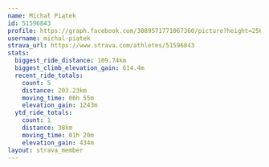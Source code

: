 ```yaml
---
name: Michał Piątek
id: 51596843
profile: https://graph.facebook.com/3089571771067360/picture?height=256&width=256
username: michal-piatek
strava_url: https://www.strava.com/athletes/51596843
stats:
  biggest_ride_distance: 109.74km
  biggest_climb_elevation_gain: 614.4m
  recent_ride_totals:
    count: 5
    distance: 203.23km
    moving_time: 06h 55m
    elevation_gain: 1243m
  ytd_ride_totals:
    count: 1
    distance: 38km
    moving_time: 01h 20m
    elevation_gain: 434m
layout: strava_member
--- 
```

